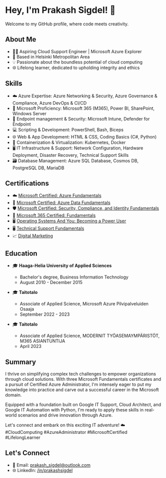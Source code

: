 # Hey, I'm Prakash Sigdel! 🚀

Welcome to my GitHub profile, where code meets creativity. 

<!--- ![Profile Banner](https://your-image-url.com/your-image.png) --->

## About Me
- 👨‍💻 Aspiring Cloud Support Engineer | Microsoft Azure Explorer
- 🌆 Based in Helsinki Metropolitan Area
- 💡 Passionate about the boundless potential of cloud computing
- 🌐 Lifelong learner, dedicated to upholding integrity and ethics

## Skills
- ☁️ Azure Expertise: Azure Networking & Security, Azure Governance & Compliance, Azure DevOps & CI/CD
- 💼 Microsoft Proficiency: Microsoft 365 (M365), Power BI, SharePoint, Windows Server
- 🔐 Endpoint management & Security: Microsoft Intune, Defender for Endpoint
- 💻 Scripting & Development: PowerShell, Bash, Biceps
- 🌐 Web & App Development: HTML & CSS, Coding Basics (C#, Python)
- 🐳 Containerization & Virtualization: Kubernetes, Docker
- 🖥️ IT Infrastructure & Support: Network Configuration, Hardware Deployment, Disaster Recovery, Technical Support Skills
- 🗃️ Database Management: Azure SQL Database, Cosmos DB, PostgreSQL DB, MariaDB

## Certifications
- ☁️ [Microsoft Certified: Azure Fundamentals](https://www.credly.com/badges/213ba548-09b8-4b7d-9af0-327f353987e0)
- 🔐 [Microsoft Certified: Azure Data Fundamentals](https://www.credly.com/badges/7ae8becc-2966-4d75-b603-cc8a23607d9d)
- 🛡️ [Microsoft Certified: Security, Compliance, and Identity Fundamentals](https://www.credly.com/badges/1f9221a9-63a7-4479-98ba-9f3edf8ad799)
- 💼 [Microsoft 365 Certified: Fundamentals](https://www.credly.com/badges/0744663d-227b-4424-b0ff-f94921ed8823)
- 🖥️ [Operating Systems And You: Becoming a Power User](https://coursera.org/share/1d042547b4cde2d052624b54ccdc99b0)
- 🖥️ [Technical Support Fundamentals](https://coursera.org/share/f1d8e3f220f7fd67a587f61692e113e2)
- 📈 [Digital Marketing](https://www.futurelearn.com/certificates/ty241w6)

## Education
- 🎓 **Haaga-Helia University of Applied Sciences**
  - Bachelor's degree, Business Information Technology
  - August 2010 - December 2015

- 🎓 **Taitotalo**
  - Associate of Applied Science, Microsoft Azure Pilvipalveluiden Osaaja
  - September 2022 - 2023

- 🎓 **Taitotalo**
  - Associate of Applied Science, MODERNIT TYÖASEMAYMPÄRISTÖT, M365 ASIANTUNTIJA
  - April 2023

## Summary
I thrive on simplifying complex tech challenges to empower organizations through cloud solutions. With three Microsoft Fundamentals certificates and a pursuit of Certified Azure Administrator, I'm intensely eager to put my knowledge into practice and carve out a successful career in the Microsoft domain.

Equipped with a foundation built on Google IT Support, Cloud Architect, and Google IT Automation with Python, I'm ready to apply these skills in real-world scenarios and drive innovation through Azure.

Let's connect and embark on this exciting IT adventure! ☁️ #CloudComputing #AzureAdministrator #MicrosoftCertified #LifelongLearner

## Let's Connect

- 📧 Email: prakash_sigdel@outlook.com
- 🌐 LinkedIn: [/in/prakashsigdel](https://www.linkedin.com/in/prakashsigdel)





